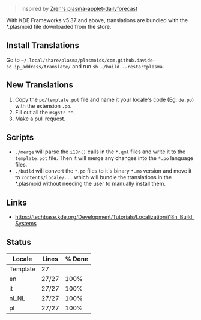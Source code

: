 > Inspired by [Zren's plasma-applet-dailyforecast](https://github.com/Zren/plasma-applet-dailyforecast/tree/master/package/translate)

With KDE Frameworks v5.37 and above, translations are bundled with the *.plasmoid file downloaded from the store.

## Install Translations

Go to `~/.local/share/plasma/plasmoids/com.github.davide-sd.ip_address/translate/` and run `sh ./build --restartplasma`.

## New Translations

1. Copy the `po/template.pot` file and name it your locale's code (Eg: `de.po`) with the extension `.po`.
2. Fill out all the `msgstr ""`.
3. Make a pull request.

## Scripts

* `./merge` will parse the `i18n()` calls in the `*.qml` files and write it to the `template.pot` file. Then it will merge any changes into the `*.po` language files.
* `./build` will convert the `*.po` files to it's binary `*.mo` version and move it to `contents/locale/...` which will bundle the translations in the *.plasmoid without needing the user to manually install them.

## Links

* https://techbase.kde.org/Development/Tutorials/Localization/i18n_Build_Systems

## Status

|  Locale  |  Lines  | % Done|
|----------|---------|-------|
| Template |      27 |       |
| en       |   27/27 |  100% |
| it       |   27/27 |  100% |
| nl_NL    |   27/27 |  100% |
| pl       |   27/27 |  100% |
